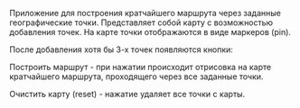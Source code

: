 Приложение для построения кратчайшего маршрута через заданные географические точки. Представляет собой карту с возможностью добавления точек. 
На карте точки отображаются в виде маркеров (pin).

После добавления хотя бы 3-х точек появляются кнопки: 

Построить маршрут - при нажатии происходит отрисовка на карте кратчайшего маршрута, проходящего через все заданные точки.

Очистить карту (reset) - нажатие удаляет все точки с карты.
